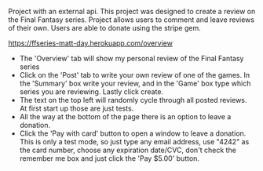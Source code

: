 Project with an external api. This project was designed to create a review on the Final Fantasy series. Project allows users to comment and leave reviews of their own. Users are able to donate using the stripe gem.

https://ffseries-matt-day.herokuapp.com/overview

* The 'Overview' tab will show my personal review of the Final Fantasy series
* Click on the 'Post' tab to write your own review of one of the games. In the 'Summary' box write your review, and in the 'Game' box type which series you are reviewing. Lastly click create.
* The text on the top left will randomly cycle through all posted reviews. At first start up those are just tests.
* All the way at the bottom of the page there is an option to leave a donation.
* Click the 'Pay with card' button to open a window to leave a donation. This is only a test mode, so just type any email address, use "4242" as the card number, choose any expiration date/CVC, don't check the remember me box and just click the 'Pay $5.00' button.

